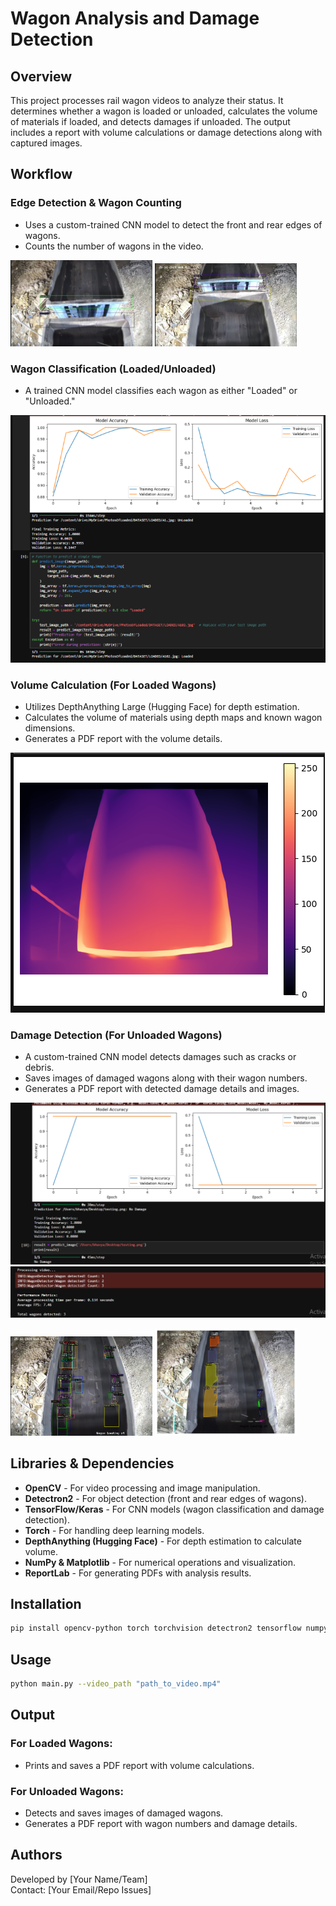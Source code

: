 # Wagon Analysis and Damage Detection

## Overview
This project processes rail wagon videos to analyze their status. It determines whether a wagon is loaded or unloaded, calculates the volume of materials if loaded, and detects damages if unloaded. The output includes a report with volume calculations or damage detections along with captured images.

## Workflow

### Edge Detection & Wagon Counting
- Uses a custom-trained CNN model to detect the front and rear edges of wagons.
- Counts the number of wagons in the video.

<p float="left">
  <img src="images/1.webp" width="45%" />
  <img src="images/2.webp" width="45%" />
</p>

### Wagon Classification (Loaded/Unloaded)
- A trained CNN model classifies each wagon as either "Loaded" or "Unloaded."

![](images/7.webp)

### Volume Calculation (For Loaded Wagons)
- Utilizes DepthAnything Large (Hugging Face) for depth estimation.
- Calculates the volume of materials using depth maps and known wagon dimensions.
- Generates a PDF report with the volume details.

![](images/6.webp)

### Damage Detection (For Unloaded Wagons)
- A custom-trained CNN model detects damages such as cracks or debris.
- Saves images of damaged wagons along with their wagon numbers.
- Generates a PDF report with detected damage details and images.

![](images/3.webp)
![](images/4.webp)

<p float="left">
  <img src="images/5.webp" width="45%" />
  <img src="images/8.webp" width="45%" />
</p>

## Libraries & Dependencies
- **OpenCV** - For video processing and image manipulation.
- **Detectron2** - For object detection (front and rear edges of wagons).
- **TensorFlow/Keras** - For CNN models (wagon classification and damage detection).
- **Torch** - For handling deep learning models.
- **DepthAnything (Hugging Face)** - For depth estimation to calculate volume.
- **NumPy & Matplotlib** - For numerical operations and visualization.
- **ReportLab** - For generating PDFs with analysis results.

## Installation
```sh
pip install opencv-python torch torchvision detectron2 tensorflow numpy matplotlib reportlab
```

## Usage
```sh
python main.py --video_path "path_to_video.mp4"
```

## Output
### For Loaded Wagons:
- Prints and saves a PDF report with volume calculations.

### For Unloaded Wagons:
- Detects and saves images of damaged wagons.
- Generates a PDF report with wagon numbers and damage details.

## Authors
Developed by [Your Name/Team]  
Contact: [Your Email/Repo Issues]

